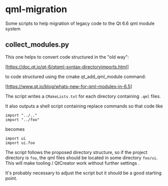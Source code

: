 # qml-migration

Some scripts to help migration of legacy code to the Qt 6.6 qml module system

## collect_modules.py

This one helps to convert code structured in the "old way":

[https://doc.qt.io/qt-6/qtqml-syntax-directoryimports.html]

to code structured using the cmake qt_add_qml_module command:

[https://www.qt.io/blog/whats-new-for-qml-modules-in-6.5]

The script writes a `CMakeLists.txt` for each directory containing `.qml` files.

It also outputs a shell script containing replace commands so that code like

    import "../.."
    import "../foo"

becomes

    import ui
    import ui.foo

The script follows the proposed directory structure, so if the project directory is `foo`, the
qml files should be located in some directory `foo/ui`. This will make tooling / QtCreator
work without further settings .

It's probably necessary to adjust the script but it should be a good starting point.
